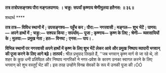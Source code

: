 **तत्र तत्रोपसङ्गश्य पौरा मङ्गलपाणय: ।** **चक्रु: सपर्यां कृष्णाय श्रेणीमुलया हतैनस: ॥ ३६॥** 

शब्दार्थ **** 

**तत्र तत्र—** **विविध स्थानों में** **; उपसङ्गश्य—** **पहुँच कर** **; पौरा:—** **नगरवासी** **; मङ्गल—** **शुभ भेंटें** **; पाणय:—** **अपने हाथों में** **; चक्रु:—** **सश्पन्न किया** **; सपर्याम्—** **पूजा** **; कृष्णाय—** **कृष्ण के लिए** **; श्रेणी—** **व्यवसायियों के** **; मुलया:—** **प्रमुख नेता** **; हत—** **विनष्ट** **;** **एनस:—** **पाप।** **.** 

**विभिन्न स्थानों पर नगरवासी अपने हाथों में कृष्ण के लिए शुभ भेंटें लेकर आये और प्रमुख** **निष्पाप व्यापारी भगवान् की पूजा करने के लिए आगे बढ़े।** **तात्पर्य :** श्रील प्रभुपाद लिखते हैं, ''जब भगवान् कृष्ण मार्ग से जा रहे थे, तो शहर के कुछ धनी प्रतिष्ठित और निष्पाप नागरिकों ने नगर-प्रवेश के कारण उनका स्वागत करने के लिए भगवान् को शुभ वस्तुएँ भेंट कीं। इस तरह उन्होंने विनम्र सेवकों के रूप में उनकी पूजा की।ÓÓ  